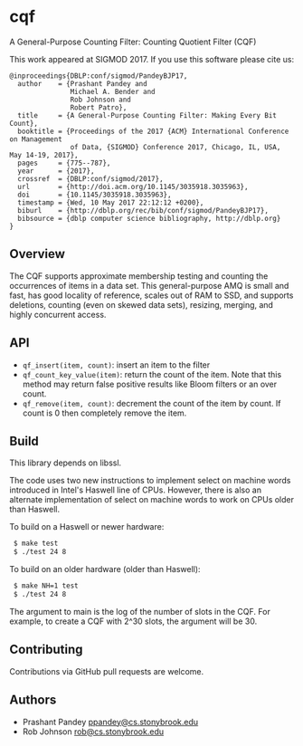 # cqf
A General-Purpose Counting Filter: Counting Quotient Filter (CQF)

This work appeared at SIGMOD 2017. If you use this software please cite us:
```
@inproceedings{DBLP:conf/sigmod/PandeyBJP17,
  author    = {Prashant Pandey and
               Michael A. Bender and
               Rob Johnson and
               Robert Patro},
  title     = {A General-Purpose Counting Filter: Making Every Bit Count},
  booktitle = {Proceedings of the 2017 {ACM} International Conference on Management
               of Data, {SIGMOD} Conference 2017, Chicago, IL, USA, May 14-19, 2017},
  pages     = {775--787},
  year      = {2017},
  crossref  = {DBLP:conf/sigmod/2017},
  url       = {http://doi.acm.org/10.1145/3035918.3035963},
  doi       = {10.1145/3035918.3035963},
  timestamp = {Wed, 10 May 2017 22:12:12 +0200},
  biburl    = {http://dblp.org/rec/bib/conf/sigmod/PandeyBJP17},
  bibsource = {dblp computer science bibliography, http://dblp.org}
}
```

Overview
--------
 The CQF supports approximate membership testing and counting the occurrences of
 items in a data set. This general-purpose AMQ is small and fast, has good
 locality of reference, scales out of RAM to SSD, and supports deletions,
 counting (even on skewed data sets), resizing, merging, and highly concurrent
 access.

API
--------
* `qf_insert(item, count)`: insert an item to the filter
* `qf_count_key_value(item)`: return the count of the item. Note that this
  method may return false positive results like Bloom filters or an over count.
* `qf_remove(item, count)`: decrement the count of the item by count. If count
  is 0 then completely remove the item.

Build
-------
This library depends on libssl. 

The code uses two new instructions to implement select on machine words introduced 
in Intel's Haswell line of CPUs. However, there is also an alternate implementation
of select on machine words to work on CPUs older than Haswell.

To build on a Haswell or newer hardware:
```bash
 $ make test
 $ ./test 24 8
```

To build on an older hardware (older than Haswell):
```bash
 $ make NH=1 test
 $ ./test 24 8
 ```

 The argument to main is the log of the number of slots in the CQF. For example,
 to create a CQF with 2^30 slots, the argument will be 30.

Contributing
------------
Contributions via GitHub pull requests are welcome.


Authors
-------
- Prashant Pandey <ppandey@cs.stonybrook.edu>
- Rob Johnson <rob@cs.stonybrook.edu>
